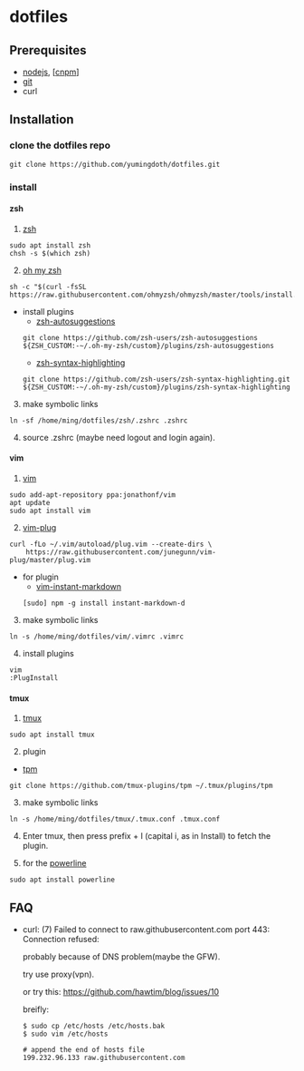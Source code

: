 # dotfiles

## Prerequisites
 - [nodejs](https://github.com/nodesource/distributions/blob/master/README.md#debinstall), [[cnpm](https://www.npmjs.com/package/cnpm)]
 - [git](https://git-scm.com/download/linux)
 - curl

## Installation
### clone the dotfiles repo
 ```
git clone https://github.com/yumingdoth/dotfiles.git
 ```

### install 
#### zsh
1. [zsh](https://github.com/ohmyzsh/ohmyzsh/wiki/Installing-ZSH)
```
sudo apt install zsh
chsh -s $(which zsh)
```

2. [oh my zsh](https://github.com/ohmyzsh/ohmyzsh)
```
sh -c "$(curl -fsSL https://raw.githubusercontent.com/ohmyzsh/ohmyzsh/master/tools/install.sh)"
```

- install plugins
    - [zsh-autosuggestions](https://github.com/zsh-users/zsh-autosuggestions/blob/master/INSTALL.md)
    ```
    git clone https://github.com/zsh-users/zsh-autosuggestions ${ZSH_CUSTOM:-~/.oh-my-zsh/custom}/plugins/zsh-autosuggestions
    ```
    - [zsh-syntax-highlighting](https://github.com/zsh-users/zsh-syntax-highlighting/blob/master/INSTALL.md)
    ```
    git clone https://github.com/zsh-users/zsh-syntax-highlighting.git ${ZSH_CUSTOM:-~/.oh-my-zsh/custom}/plugins/zsh-syntax-highlighting
    ```

3. make symbolic links
```
ln -sf /home/ming/dotfiles/zsh/.zshrc .zshrc
```

4. source .zshrc (maybe need logout and login again).

#### vim
1. [vim](https://www.vim.org/download.php)
```
sudo add-apt-repository ppa:jonathonf/vim
apt update
sudo apt install vim
```

2. [vim-plug](https://github.com/junegunn/vim-plug)
```
curl -fLo ~/.vim/autoload/plug.vim --create-dirs \
    https://raw.githubusercontent.com/junegunn/vim-plug/master/plug.vim
```

- for plugin
    - [vim-instant-markdown](https://github.com/instant-markdown/vim-instant-markdown)
    ```
    [sudo] npm -g install instant-markdown-d
    ```

3. make symbolic links
```
ln -s /home/ming/dotfiles/vim/.vimrc .vimrc
```

4. install plugins
```
vim
:PlugInstall
```

#### tmux 
1. [tmux](https://github.com/tmux/tmux)
```
sudo apt install tmux
```

2. plugin
- [tpm](https://github.com/tmux-plugins/tpm)
```
git clone https://github.com/tmux-plugins/tpm ~/.tmux/plugins/tpm
```

3. make symbolic links
```
ln -s /home/ming/dotfiles/tmux/.tmux.conf .tmux.conf
```

4. Enter tmux, then press prefix + I (capital i, as in Install) to fetch the plugin.

5. for the [powerline](https://github.com/powerline/powerline)
```
sudo apt install powerline
```

## FAQ
- curl: (7) Failed to connect to raw.githubusercontent.com port 443: Connection refused:
    
    probably because of DNS problem(maybe the GFW).
    
    try use proxy(vpn).


    or try this: https://github.com/hawtim/blog/issues/10

    breifly:
    ```
    $ sudo cp /etc/hosts /etc/hosts.bak
    $ sudo vim /etc/hosts

    # append the end of hosts file
    199.232.96.133 raw.githubusercontent.com
    ```

